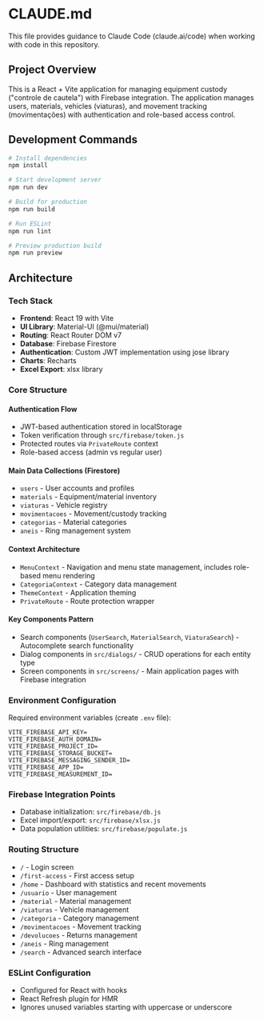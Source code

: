 # CLAUDE.md

This file provides guidance to Claude Code (claude.ai/code) when working with code in this repository.

## Project Overview

This is a React + Vite application for managing equipment custody ("controle de cautela") with Firebase integration. The application manages users, materials, vehicles (viaturas), and movement tracking (movimentações) with authentication and role-based access control.

## Development Commands

```bash
# Install dependencies
npm install

# Start development server
npm run dev

# Build for production
npm run build

# Run ESLint
npm run lint

# Preview production build
npm run preview
```

## Architecture

### Tech Stack
- **Frontend**: React 19 with Vite
- **UI Library**: Material-UI (@mui/material)
- **Routing**: React Router DOM v7
- **Database**: Firebase Firestore
- **Authentication**: Custom JWT implementation using jose library
- **Charts**: Recharts
- **Excel Export**: xlsx library

### Core Structure

#### Authentication Flow
- JWT-based authentication stored in localStorage
- Token verification through `src/firebase/token.js`
- Protected routes via `PrivateRoute` context
- Role-based access (admin vs regular user)

#### Main Data Collections (Firestore)
- `users` - User accounts and profiles
- `materials` - Equipment/material inventory
- `viaturas` - Vehicle registry
- `movimentacoes` - Movement/custody tracking
- `categorias` - Material categories
- `aneis` - Ring management system

#### Context Architecture
- `MenuContext` - Navigation and menu state management, includes role-based menu rendering
- `CategoriaContext` - Category data management
- `ThemeContext` - Application theming
- `PrivateRoute` - Route protection wrapper

#### Key Components Pattern
- Search components (`UserSearch`, `MaterialSearch`, `ViaturaSearch`) - Autocomplete search functionality
- Dialog components in `src/dialogs/` - CRUD operations for each entity type
- Screen components in `src/screens/` - Main application pages with Firebase integration

### Environment Configuration

Required environment variables (create `.env` file):
```
VITE_FIREBASE_API_KEY=
VITE_FIREBASE_AUTH_DOMAIN=
VITE_FIREBASE_PROJECT_ID=
VITE_FIREBASE_STORAGE_BUCKET=
VITE_FIREBASE_MESSAGING_SENDER_ID=
VITE_FIREBASE_APP_ID=
VITE_FIREBASE_MEASUREMENT_ID=
```

### Firebase Integration Points
- Database initialization: `src/firebase/db.js`
- Excel import/export: `src/firebase/xlsx.js`
- Data population utilities: `src/firebase/populate.js`

### Routing Structure
- `/` - Login screen
- `/first-access` - First access setup
- `/home` - Dashboard with statistics and recent movements
- `/usuario` - User management
- `/material` - Material management
- `/viaturas` - Vehicle management
- `/categoria` - Category management
- `/movimentacoes` - Movement tracking
- `/devolucoes` - Returns management
- `/aneis` - Ring management
- `/search` - Advanced search interface

### ESLint Configuration
- Configured for React with hooks
- React Refresh plugin for HMR
- Ignores unused variables starting with uppercase or underscore